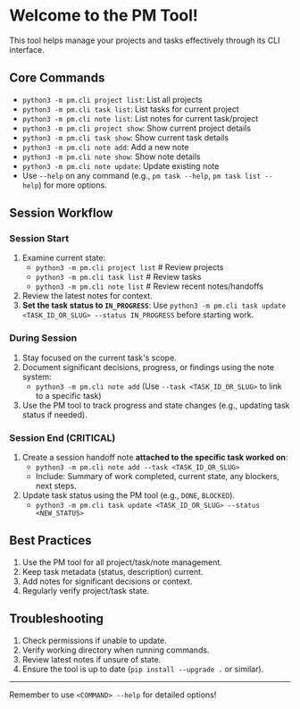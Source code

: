 # Welcome to the PM Tool!

This tool helps manage your projects and tasks effectively through its CLI interface.

## Core Commands

- `python3 -m pm.cli project list`: List all projects
- `python3 -m pm.cli task list`: List tasks for current project
- `python3 -m pm.cli note list`: List notes for current task/project
- `python3 -m pm.cli project show`: Show current project details
- `python3 -m pm.cli task show`: Show current task details
- `python3 -m pm.cli note add`: Add a new note
- `python3 -m pm.cli note show`: Show note details
- `python3 -m pm.cli note update`: Update existing note
- Use `--help` on any command (e.g., `pm task --help`, `pm task list --help`) for more options.

## Session Workflow

### Session Start

1.  Examine current state:
    - `python3 -m pm.cli project list` # Review projects
    - `python3 -m pm.cli task list` # Review tasks
    - `python3 -m pm.cli note list` # Review recent notes/handoffs
2.  Review the latest notes for context.
3.  **Set the task status to `IN_PROGRESS`**: Use `python3 -m pm.cli task update <TASK_ID_OR_SLUG> --status IN_PROGRESS` before starting work.

### During Session

1.  Stay focused on the current task's scope.
2.  Document significant decisions, progress, or findings using the note system:
    - `python3 -m pm.cli note add` (Use `--task <TASK_ID_OR_SLUG>` to link to a specific task)
3.  Use the PM tool to track progress and state changes (e.g., updating task status if needed).

### Session End (CRITICAL)

1.  Create a session handoff note **attached to the specific task worked on**:
    - `python3 -m pm.cli note add --task <TASK_ID_OR_SLUG>`
    - Include: Summary of work completed, current state, any blockers, next steps.
2.  Update task status using the PM tool (e.g., `DONE`, `BLOCKED`).
    - `python3 -m pm.cli task update <TASK_ID_OR_SLUG> --status <NEW_STATUS>`

## Best Practices

1.  Use the PM tool for all project/task/note management.
2.  Keep task metadata (status, description) current.
3.  Add notes for significant decisions or context.
4.  Regularly verify project/task state.

## Troubleshooting

1.  Check permissions if unable to update.
2.  Verify working directory when running commands.
3.  Review latest notes if unsure of state.
4.  Ensure the tool is up to date (`pip install --upgrade .` or similar).

---

Remember to use `<COMMAND> --help` for detailed options!
